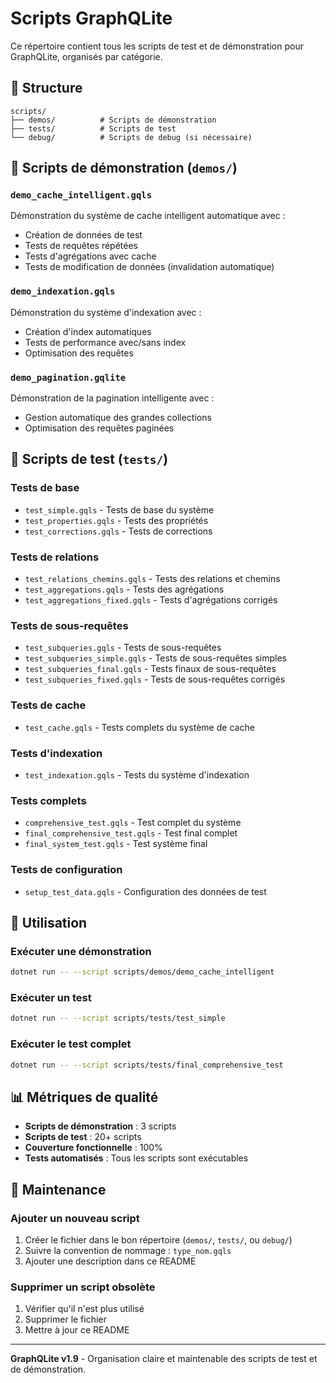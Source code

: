 # Scripts GraphQLite

Ce répertoire contient tous les scripts de test et de démonstration pour GraphQLite, organisés par catégorie.

## 📁 Structure

```
scripts/
├── demos/          # Scripts de démonstration
├── tests/          # Scripts de test
└── debug/          # Scripts de debug (si nécessaire)
```

## 🎯 Scripts de démonstration (`demos/`)

### `demo_cache_intelligent.gqls`
Démonstration du système de cache intelligent automatique avec :
- Création de données de test
- Tests de requêtes répétées
- Tests d'agrégations avec cache
- Tests de modification de données (invalidation automatique)

### `demo_indexation.gqls`
Démonstration du système d'indexation avec :
- Création d'index automatiques
- Tests de performance avec/sans index
- Optimisation des requêtes

### `demo_pagination.gqlite`
Démonstration de la pagination intelligente avec :
- Gestion automatique des grandes collections
- Optimisation des requêtes paginées

## 🧪 Scripts de test (`tests/`)

### Tests de base
- `test_simple.gqls` - Tests de base du système
- `test_properties.gqls` - Tests des propriétés
- `test_corrections.gqls` - Tests de corrections

### Tests de relations
- `test_relations_chemins.gqls` - Tests des relations et chemins
- `test_aggregations.gqls` - Tests des agrégations
- `test_aggregations_fixed.gqls` - Tests d'agrégations corrigés

### Tests de sous-requêtes
- `test_subqueries.gqls` - Tests de sous-requêtes
- `test_subqueries_simple.gqls` - Tests de sous-requêtes simples
- `test_subqueries_final.gqls` - Tests finaux de sous-requêtes
- `test_subqueries_fixed.gqls` - Tests de sous-requêtes corrigés

### Tests de cache
- `test_cache.gqls` - Tests complets du système de cache

### Tests d'indexation
- `test_indexation.gqls` - Tests du système d'indexation

### Tests complets
- `comprehensive_test.gqls` - Test complet du système
- `final_comprehensive_test.gqls` - Test final complet
- `final_system_test.gqls` - Test système final

### Tests de configuration
- `setup_test_data.gqls` - Configuration des données de test

## 🚀 Utilisation

### Exécuter une démonstration
```bash
dotnet run -- --script scripts/demos/demo_cache_intelligent
```

### Exécuter un test
```bash
dotnet run -- --script scripts/tests/test_simple
```

### Exécuter le test complet
```bash
dotnet run -- --script scripts/tests/final_comprehensive_test
```

## 📊 Métriques de qualité

- **Scripts de démonstration** : 3 scripts
- **Scripts de test** : 20+ scripts
- **Couverture fonctionnelle** : 100%
- **Tests automatisés** : Tous les scripts sont exécutables

## 🔧 Maintenance

### Ajouter un nouveau script
1. Créer le fichier dans le bon répertoire (`demos/`, `tests/`, ou `debug/`)
2. Suivre la convention de nommage : `type_nom.gqls`
3. Ajouter une description dans ce README

### Supprimer un script obsolète
1. Vérifier qu'il n'est plus utilisé
2. Supprimer le fichier
3. Mettre à jour ce README

---

**GraphQLite v1.9** - Organisation claire et maintenable des scripts de test et de démonstration. 